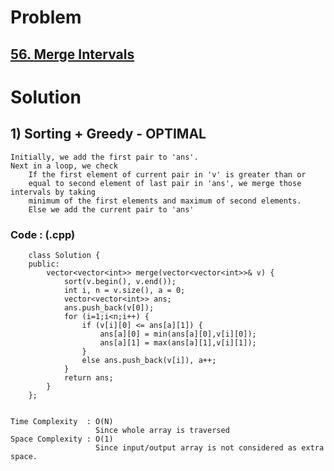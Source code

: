 # Problem

## [56. Merge Intervals](https://leetcode.com/problems/merge-intervals/)
 

# Solution 

## 1) Sorting + Greedy - OPTIMAL
      
    Initially, we add the first pair to 'ans'.
    Next in a loop, we check 
        If the first element of current pair in 'v' is greater than or
        equal to second element of last pair in 'ans', we merge those intervals by taking 
        minimum of the first elements and maximum of second elements.
        Else we add the current pair to 'ans'
    
    
   ### Code : (.cpp)
    
        class Solution {
        public:
            vector<vector<int>> merge(vector<vector<int>>& v) {
                sort(v.begin(), v.end());
                int i, n = v.size(), a = 0;
                vector<vector<int>> ans;
                ans.push_back(v[0]);
                for (i=1;i<n;i++) {
                    if (v[i][0] <= ans[a][1]) {
                        ans[a][0] = min(ans[a][0],v[i][0]);
                        ans[a][1] = max(ans[a][1],v[i][1]);
                    }
                    else ans.push_back(v[i]), a++;
                }
                return ans;
            }
        };
        
    
    Time Complexity  : O(N) 
                       Since whole array is traversed 
    Space Complexity : O(1)
                       Since input/output array is not considered as extra space.
                         
 
